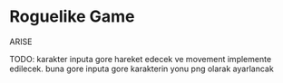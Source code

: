 # Roguelike Game
ARISE

TODO: 
karakter inputa gore hareket edecek ve movement implemente edilecek. buna gore inputa gore karakterin yonu png olarak ayarlancak

